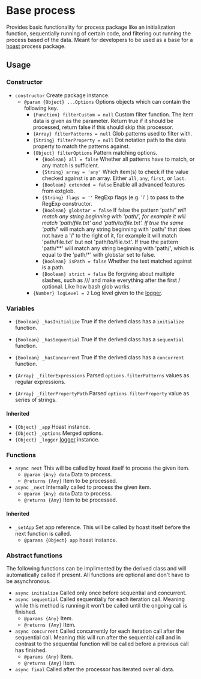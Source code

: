 # Base process

Provides basic functionality for process package like an initialization function, sequentially running of certain code, and filtering out running the process based of the data. Meant for developers to be used as a base for a [hoast](https://hoast.js.org) process package.

## Usage

### Constructor

- `constructor` Create package instance.
  - `@param {Object} ...Options` Options objects which can contain the following key.
    - `{Function} filterCustom = null` Custom filter function. The item data is given as the parameter. Return true if it should be processed, return false if this should skip this processor.
    - `{Array} filterPatterns = null` Glob patterns used to filter with.
    - `{String} filterProperty = null` Dot notation path to the data property to match the patterns against.
    - `{Object} filterOptions` Pattern matching options.
      - `{Boolean} all = false` Whether all patterns have to match, or any match is sufficient.
      - `{String} array = 'any'` Which item(s) to check if the value checked against is an array. Either `all`, `any`, `first`, or `last`.
      - `{Boolean} extended = false` Enable all advanced features from extglob.
      - `{String} flags = ''` RegExp flags (e.g. 'i' ) to pass to the RegExp constructor.
      - `{Boolean} globstar = false` If false the pattern 'path/*' will match any string beginning with 'path/', for example it will match 'path/file.txt' and 'path/to/file.txt'. If true the same 'path/*' will match any string beginning with 'path/' that does not have a '/' to the right of it, for example it will match 'path/file.txt' but not 'path/to/file.txt'. If true the pattern 'path/**' will match any string beginning with 'path/', which is equal to the 'path/*' with globstar set to false.
      - `{Boolean} isPath = false` Whether the text matched against is a path.
      - `{Boolean} strict = false` Be forgiving about multiple slashes, such as /// and make everything after the first / optional. Like how bash glob works.
    - `{Number} logLevel = 2` Log level given to the [logger](https://github.com/hoast/hoast/tree/master/packages/utils#logger.js).

### Variables

- `{Boolean} _hasInitialize` True if the derived class has a `initialize` function.
- `{Boolean} _hasSequential` True if the derived class has a `sequential` function.
- `{Boolean} _hasConcurrent` True if the derived class has a `concurrent` function.

- `{Array} _filterExpressions` Parsed `options.filterPatterns` values as regular expressions.
- `{Array} _filterPropertyPath` Parsed `options.filterProperty` value as series of strings.

#### Inherited

- `{Object} _app` Hoast instance.
- `{Object} _options` Merged options.
- `{Object} _logger` [logger](https://github.com/hoast/hoast/tree/master/packages/utils#logger.js) instance.

### Functions

- `async next` This will be called by hoast itself to process the given item.
  - `@param {Any} data` Data to process.
  - `@returns {Any}` Item to be processed.
- `async _next` Internally called to process the given item.
  - `@param {Any} data` Data to process.
  - `@returns {Any}` Item to be processed.

#### Inherited

- `_setApp` Set app reference. This will be called by hoast itself before the next function is called.
  - `@params {Object} app` hoast instance.

### Abstract functions

The following functions can be implimented by the derived class and will automatically called if present. All functions are optional and don't have to be asynchronous.

- `async initialize` Called only once before sequential and concurrent.
- `async sequential` Called sequentially for each iteration call. Meaning while this method is running it won't be called until the ongoing call is finished.
  - `@params {Any}` Item.
  - `@returns {Any}` Item.
- `async concurrent` Called concurrently for each iteration call after the sequential call. Meaning this will run after the sequential call and in contrast to the sequential function will be called before a previous call has finished.
  - `@params {Any}` Item.
  - `@returns {Any}` Item.
- `async final` Called after the processor has iterated over all data.
